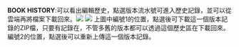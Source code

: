 **BOOK HISTORY**:可以看出編輯歷史，點選版本流水號可進入歷史記錄，並可以從雲端再將檔案下載回來。![](https://dl.dropboxusercontent.com/s/d5alznybhgbkvcm/%E8%9E%A2%E5%B9%95%E6%88%AA%E5%9C%96%202015-02-10%2009.28.26.png?dl=0)
![](https://dl.dropboxusercontent.com/s/8mxlxhz2x2v04th/%E8%9E%A2%E5%B9%95%E6%88%AA%E5%9C%96%202015-02-10%2009.28.34.png?dl=0)
上圖中編號1的位置，點選後可下載這一個版本記錄的ZIP檔，只要有記錄在，不管多舊的版本都可以透過這個歷史區在下載回來。
編號2的位置，點選後可以重新上傳這一個版本記錄。
